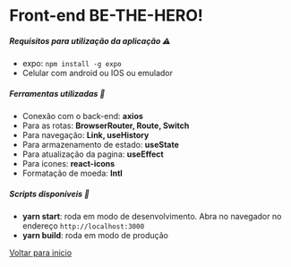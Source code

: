 # Front-end BE-THE-HERO!

##### Requisitos para utilização da aplicação :warning:

- expo: ```npm install -g expo```
- Celular com android ou IOS ou emulador

##### Ferramentas utilizadas :wrench:

- Conexão com o back-end: **axios**
- Para as rotas: **BrowserRouter, Route, Switch**
- Para navegação: **Link, useHistory**
- Para armazenamento de estado: **useState**
- Para atualização da pagina: **useEffect**
- Para icones: **react-icons**
- Formatação de moeda: **Intl**


##### Scripts disponíveis :scroll:

- **yarn start**: roda em modo de desenvolvimento. Abra no navegador no endereço ```http://localhost:3000``` <br>
- **yarn build**: roda em modo de produção

[Voltar para inicio](https://github.com/saleszera/Omnistack-11)
